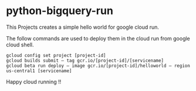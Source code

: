 # python-bigquery-run

This Projects creates a simple hello world for google cloud run.

The follow commands are used to deploy them in the cloud run from google cloud shell.


```
gcloud config set project [project-id]
gcloud builds submit — tag gcr.io/[project-id]/[servicename]
gcloud beta run deploy — image gcr.io/[project-id]/helloworld — region us-central1 [servicename]
```

Happy cloud running !!
